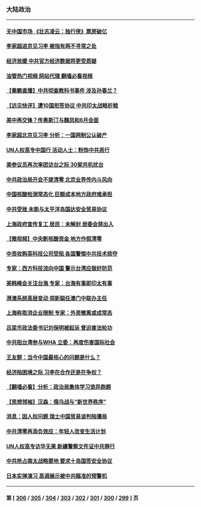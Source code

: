 ### 大陆政治
---
#### [无中国市场 《壮志凌云：独行侠》票房破亿](../../pages/ncid277/n13749033.md?05311245) 
#### [李家超进京见习李 被指有两不寻常之处](../../pages/ncid277/n13749063.md?05311245) 
#### [经济放缓 中共官方经济数据将更受质疑](../../pages/ncid277/n13748931.md?05311245) 
#### [油管热门视频 网站代理 翻墙必看视频](http://209.222.30.114:81/youtube.html?05311245)
#### [【秦鹏直播】中共彻查教科书事件 涉及孙春兰？](../../pages/ncid277/n13748921.md?05311245) 
#### [【远见快评】遭10国拒签协议 中共印太战略折戟](../../pages/ncid277/n13748974.md?05311245) 
#### [美中再交锋？传奥斯汀与魏凤和6月会面](../../pages/ncid277/n13748846.md?05311245) 
#### [李家超北京见习李 分析：一国两制公认破产](../../pages/ncid277/n13746938.md?05311245) 
#### [UN人权高专中国行 活动人士：粉饰中共恶行](../../pages/ncid277/n13748834.md?05311245) 
#### [美参议员再次率团访台之际 30架共机扰台](../../pages/ncid277/n13748744.md?05311245) 
#### [中共政治局开会不提清零 北京业界传内斗风向](../../pages/ncid277/n13748672.md?05311245) 
#### [中国核酸检测常态化 巨额成本地方政府难承担](../../pages/ncid277/n13748745.md?05311245) 
#### [中共受挫 未能与太平洋岛国达安全贸易协议](../../pages/ncid277/n13748631.md?05311245) 
#### [上海政府宣传复工 居民：未解封 居委会禁出入](../../pages/ncid277/n13748713.md?05311245) 
#### [【微视频】中央断核酸资金 地方作假清零](../../pages/ncid277/n13748693.md?05311245) 
#### [中资收购英科技公司受阻 各国警惕中共技术掠夺](../../pages/ncid277/n13748635.md?05311245) 
#### [专家：西方科技流向中国 警示台湾应做好防范](../../pages/ncid277/n13748557.md?05311245) 
#### [美韩峰会关注台海 专家：台海有事即印太有事](../../pages/ncid277/n13748506.md?05311245) 
#### [港澳系统高层变动 郑新聪任澳门中联办主任](../../pages/ncid277/n13748487.md?05311245) 
#### [上海称取消企业限制 专家：外资撤离或成常态](../../pages/ncid277/n13748403.md?05311245) 
#### [吕梁市政法委书记刘保明被起诉 曾迫害法轮功](../../pages/ncid277/n13748453.md?05311245) 
#### [中共阻台湾参与WHA 立委：再度伤害国际社会](../../pages/ncid277/n13748357.md?05311245) 
#### [王友群：当今中国最核心的问题是什么？](../../pages/ncid277/n13747599.md?05311245) 
#### [经济陷困境之际 习李在合作还是在争权？](../../pages/ncid277/n13747580.md?05311245) 
#### [【翻墙必看】分析：政治局集体学习诡异跑题](../../pages/ncid277/n13748281.md?05311245) 
#### [【思想领袖】汉森：俄乌战与“新世界秩序”](../../pages/ncid277/n13710805.md?05311245) 
#### [消息：因人权问题 瑞士中国贸易谈判陷僵局](../../pages/ncid277/n13748201.md?05311245) 
#### [中共清零再添负效应：年轻人改变生活计划](../../pages/ncid277/n13748102.md?05311245) 
#### [UN人权高专访华无果 新疆警察文件证中共罪行](../../pages/ncid277/n13748112.md?05311245) 
#### [中共抢占南太战略要地 要求十岛国签安全协议](../../pages/ncid277/n13748106.md?05311245) 
#### [日本实弹演习 高调展示被中共瞄准的预警机](../../pages/ncid277/n13748020.md?05311245) 

---
#### 第 [ [306](./306.md?05311245) / [305](./305.md?05311245) / [304](./304.md?05311245) / [303](./303.md?05311245) / [302](./302.md?05311245) / [301](./301.md?05311245) / [300](./300.md?05311245) / [299](./299.md?05311245) ] 页
